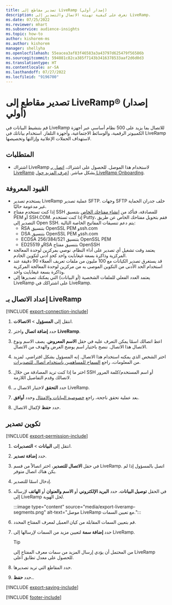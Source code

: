 ```yaml
---
title: تصدير مقاطع إلى LiveRamp (إصدار أولي)
description: تعرف على كيفية تهيئة الاتصال والتصدير إلى LiveRamp.
ms.date: 07/25/2022
ms.reviewer: mhart
ms.subservice: audience-insights
ms.topic: how-to
author: kishorem-ms
ms.author: kishorem
manager: shellyha
ms.openlocfilehash: 55eacea3af83f46583a3a43797d625479f56586b
ms.sourcegitcommit: 594081c82ca385f7143b3416378533aaf2d6d0d3
ms.translationtype: HT
ms.contentlocale: ar-SA
ms.lasthandoff: 07/27/2022
ms.locfileid: "9196700"
---
```

# <a name="export-segments-to-liverampreg-preview"></a>تصدير مقاطع إلى LiveRamp&reg; (إصدار أولي)

قم بتنشيط البيانات في LiveRamp للاتصال بما يزيد على 500 نظام أساسي عبر أجهزة الكمبيوتر الرقمية، والوسائط الاجتماعية، وأجهزة التلفاز. استخدام بياناتك في LiveRamp لاستهداف الحملات الإعلانية وإزالتها وتخصيصها.

## <a name="prerequisites"></a>المتطلبات

- اشتراك LiveRamp لاستخدام هذا الموصل. للحصول على اشتراك، [اتصل بـ LiveRamp‎](https://liveramp.com/contact/) بشكل مباشر. [اعرف المزيد حول LiveRamp Onboarding‎](https://liveramp.com/our-platform/data-onboarding/).

## <a name="known-limitations"></a>القيود المعروفة

- يستخدم تصدير LiveRamp عملية تصدير SFTP. وجهات SFTP خلف جدران الحماية غير مدعومة حاليًا.
- إذا كنت تستخدم مفتاح SSH للمصادقة، فتأكد من [إنشاء مفتاحك الخاص](/azure/virtual-machines/linux/create-ssh-keys-detailed#basic-example) بتنسيق PEM أو SSH.COM. إذا كنت تستخدم Putty، فقم بتحويل مفتاحك الخاص عن طريق التصدير إلى Open SSH. يتم دعم تنسيقات المفاتيح الخاصة التالية:
  - RSA بتنسيق OpenSSL PEM وssh.com
  - DSA بتنسيق OpenSSL PEM وssh.com
  - ECDSA 256/384/521 بتنسيق OpenSSL PEM
  - ED25519 وRSA بتنسيق مفتاح OpenSSH
- يعتمد وقت تشغيل أي تصدير على أداء النظام. نوصي بمركزين لوحدة المعالجة المركزية وذاكرة بسعة غيغابايت واحد كحدٍ أدنى لتكوين الخادم.
- قد يستغرق تصدير الكيانات مع 100 مليون من ملفات تعريف العملاء 90 دقيقة عند استخدام الحد الأدنى من التكوين الموصى به من مركزين لوحدة المعالجة المركزية وذاكرة بسعة غيغابايت واحد.
- يعتمد العدد الفعلي للملفات الشخصية (أو البيانات) التي يمكنك تصديرها إلى LiveRamp على اشتراكك في LiveRamp.

## <a name="set-up-connection-to-liveramp"></a>إعداد الاتصال بـ LiveRamp

[!INCLUDE [export-connection-include](includes/export-connection-admn.md)]

1. انتقل إلى **المسؤول** > **الاتصالات**.

1. حدد **إضافة اتصال** واختر **LiveRamp**.

1. اعط اتصالك اسمًا يمكن التعرف عليه في حقل **الاسم المعروض**. يصف الاسم ونوع الاتصال هذا الاتصال. ننصح باختيار اسم يوضح الغرض والهدف من الاتصال.

1. اختر الشخص الذي يمكنه استخدام هذا الاتصال. إنه المسؤول بشكل افتراضي. لمزيد من المعلومات، راجع [السماح للمساهمين باستخدام اتصال للتصديرات](connections.md#allow-contributors-to-use-a-connection-for-exports).

1. اختر ما إذا كنت تريد المصادقة من خلال SSH أو اسم المستخدم/كلمة المرور لاتصالك وقدم التفاصيل اللازمة.

1. حدد **التحقق** لاختبار الاتصال بـ LiveRamp.

1. بعد عملية تحقق ناجحة، راجع [خصوصية البيانات والامتثال](connections.md#data-privacy-and-compliance) وحدد **أوافق**.

1. حدد **حفظ** لإكمال الاتصال.

## <a name="configure-an-export"></a>تكوين تصدير

[!INCLUDE [export-permission-include](includes/export-permission.md)]

1. انتقل إلى **البيانات** > **التصديرات**.

1. حدد **إضافة تصدير**.

1. في حقل **الاتصال للتصدير**، اختر اتصالاً من قسم LiveRamp. اتصل بالمسؤول إذا لم يكن هناك اتصال متوفر.

1. إدخال اسمًا للتصدير.

1. في الحقل **توصيل البيانات**، حدد **البريد الإلكتروني** أو **الاسم والعنوان** أو **الهاتف** لإرساله إلى LiveRamp لحل الهوية.

   :::image type="content" source="media/export-liveramp-segments.png" alt-text="موصل LiveRamp مع تعيين السمات.":::

1. قم بتعيين السمات المقابلة من كيان *العميل* لمعرف المفتاح المحدد.

1. حدد **إضافة سمة** لتعيين مزيد من السمات لإرسالها إلى LiveRamp.

   > [!TIP]
   > من المحتمل أن يؤدي إرسال المزيد من سمات معرف المفتاح إلى LiveRamp للحصول على معدل تطابق أعلى.

1. حدد المقاطع التي تريد تصديرها.

1. حدد **حفظ.**.

[!INCLUDE [export-saving-include](includes/export-saving.md)]

[!INCLUDE [footer-include](includes/footer-banner.md)]
